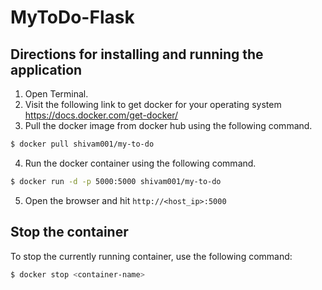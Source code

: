 # MyToDo-Flask

## Directions for installing and running the application
1. Open Terminal.
2. Visit the following link to get docker for your operating system
   https://docs.docker.com/get-docker/
3. Pull the docker image from docker hub using the following command.
```bash
$ docker pull shivam001/my-to-do
```
4. Run the docker container using the following command.
```bash
$ docker run -d -p 5000:5000 shivam001/my-to-do
```
5. Open the browser and hit `http://<host_ip>:5000`

## Stop the container
To stop the currently running container, use the following command:
```bash
$ docker stop <container-name>
```
